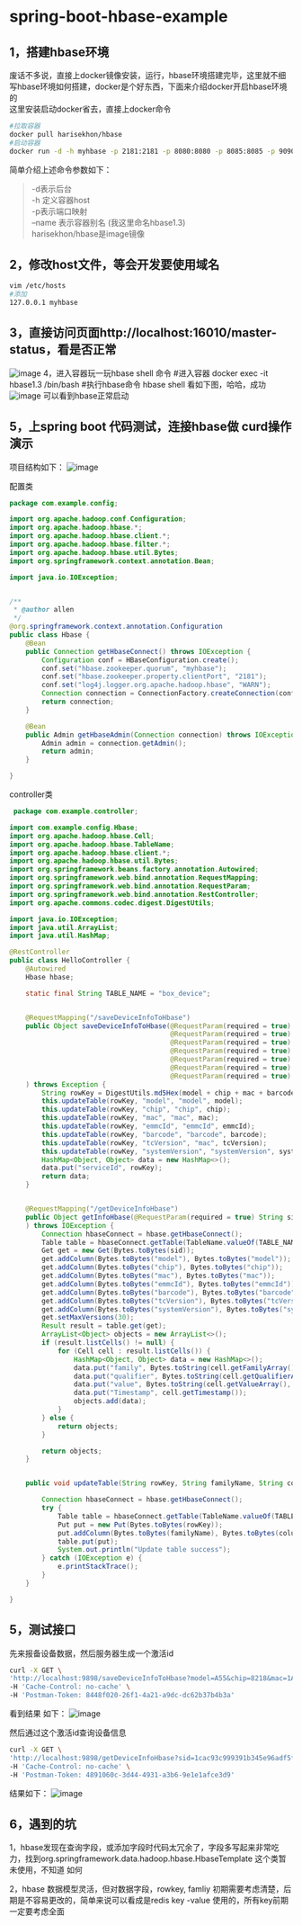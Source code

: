 # spring-boot-hbase-example
## 1，搭建hbase环境   
废话不多说，直接上docker镜像安装，运行，hbase环境搭建完毕，这里就不细写hbase环境如何搭建，docker是个好东西，下面来介绍docker开启hbase环境的   
这里安装启动docker省去，直接上docker命令   
``` sh
#拉取容器
docker pull harisekhon/hbase
#启动容器
docker run -d -h myhbase -p 2181:2181 -p 8080:8080 -p 8085:8085 -p 9090:9090 -p 9095:9095 -p 16000:16000 -p 16010:16010 -p 16201:16201 -p 16301:16301 --name hbase1.3 harisekhon/hbase
```
简单介绍上述命令参数如下：

> -d表示后台    
> -h 定义容器host    
> -p表示端口映射    
> –name 表示容器别名 (我这里命名hbase1.3)    
> harisekhon/hbase是image镜像   

## 2，修改host文件，等会开发要使用域名
``` sh
vim /etc/hosts
#添加
127.0.0.1 myhbase 
```
## 3，直接访问页面http://localhost:16010/master-status，看是否正常
![image](/assets/images/2018/7-4/image2018-7-4_13_54_55.png.jpeg)
4，进入容器玩一玩hbase shell 命令
#进入容器
docker exec -it hbase1.3 /bin/bash
#执行hbase命令
hbase shell
看如下图，哈哈，成功
![image](/assets/images/2018/7-4/image2018-7-4_13_56_16.png.jpeg)
 可以看到hbase正常启动

## 5，上spring boot 代码测试，连接hbase做 curd操作 演示

项目结构如下：
![image](/assets/images/2018/7-4/image2018-7-4_13_57_51.png.jpeg)
 

配置类
``` java
package com.example.config;

import org.apache.hadoop.conf.Configuration;
import org.apache.hadoop.hbase.*;
import org.apache.hadoop.hbase.client.*;
import org.apache.hadoop.hbase.filter.*;
import org.apache.hadoop.hbase.util.Bytes;
import org.springframework.context.annotation.Bean;

import java.io.IOException;


/**
 * @author allen
 */
@org.springframework.context.annotation.Configuration
public class Hbase {
    @Bean
    public Connection getHbaseConnect() throws IOException {
        Configuration conf = HBaseConfiguration.create();
        conf.set("hbase.zookeeper.quorum", "myhbase");
        conf.set("hbase.zookeeper.property.clientPort", "2181");
        conf.set("log4j.logger.org.apache.hadoop.hbase", "WARN");
        Connection connection = ConnectionFactory.createConnection(conf);  //这里连接不考虑性能问题
        return connection;
    }

    @Bean
    public Admin getHbaseAdmin(Connection connection) throws IOException{
        Admin admin = connection.getAdmin();
        return admin;
    }

}
```
controller类

``` java
 package com.example.controller;

import com.example.config.Hbase;
import org.apache.hadoop.hbase.Cell;
import org.apache.hadoop.hbase.TableName;
import org.apache.hadoop.hbase.client.*;
import org.apache.hadoop.hbase.util.Bytes;
import org.springframework.beans.factory.annotation.Autowired;
import org.springframework.web.bind.annotation.RequestMapping;
import org.springframework.web.bind.annotation.RequestParam;
import org.springframework.web.bind.annotation.RestController;
import org.apache.commons.codec.digest.DigestUtils;

import java.io.IOException;
import java.util.ArrayList;
import java.util.HashMap;

@RestController
public class HelloController {
    @Autowired
    Hbase hbase;

    static final String TABLE_NAME = "box_device";


    @RequestMapping("/saveDeviceInfoToHbase")
    public Object saveDeviceInfoToHbase(@RequestParam(required = true) String model,
                                        @RequestParam(required = true) String chip,
                                        @RequestParam(required = true) String mac,
                                        @RequestParam(required = true) String emmcId,
                                        @RequestParam(required = true) String barcode,
                                        @RequestParam(required = true) String tcVersion,
                                        @RequestParam(required = true) String systemVersion
    ) throws Exception {
        String rowKey = DigestUtils.md5Hex(model + chip + mac + barcode + emmcId);
        this.updateTable(rowKey, "model", "model", model);
        this.updateTable(rowKey, "chip", "chip", chip);
        this.updateTable(rowKey, "mac", "mac", mac);
        this.updateTable(rowKey, "emmcId", "emmcId", emmcId);
        this.updateTable(rowKey, "barcode", "barcode", barcode);
        this.updateTable(rowKey, "tcVersion", "mac", tcVersion);
        this.updateTable(rowKey, "systemVersion", "systemVersion", systemVersion);
        HashMap<Object, Object> data = new HashMap<>();
        data.put("serviceId", rowKey);
        return data;
    }


    @RequestMapping("/getDeviceInfoHbase")
    public Object getInfoHbase(@RequestParam(required = true) String sid
    ) throws IOException {
        Connection hbaseConnect = hbase.getHbaseConnect();
        Table table = hbaseConnect.getTable(TableName.valueOf(TABLE_NAME));
        Get get = new Get(Bytes.toBytes(sid));
        get.addColumn(Bytes.toBytes("model"), Bytes.toBytes("model"));
        get.addColumn(Bytes.toBytes("chip"), Bytes.toBytes("chip"));
        get.addColumn(Bytes.toBytes("mac"), Bytes.toBytes("mac"));
        get.addColumn(Bytes.toBytes("emmcId"), Bytes.toBytes("emmcId"));
        get.addColumn(Bytes.toBytes("barcode"), Bytes.toBytes("barcode"));
        get.addColumn(Bytes.toBytes("tcVersion"), Bytes.toBytes("tcVersion"));
        get.addColumn(Bytes.toBytes("systemVersion"), Bytes.toBytes("systemVersion"));
        get.setMaxVersions(30);
        Result result = table.get(get);
        ArrayList<Object> objects = new ArrayList<>();
        if (result.listCells() != null) {
            for (Cell cell : result.listCells()) {
                HashMap<Object, Object> data = new HashMap<>();
                data.put("family", Bytes.toString(cell.getFamilyArray(), cell.getFamilyOffset(), cell.getFamilyLength()));
                data.put("qualifier", Bytes.toString(cell.getQualifierArray(), cell.getQualifierOffset(), cell.getQualifierLength()));
                data.put("value", Bytes.toString(cell.getValueArray(), cell.getValueOffset(), cell.getValueLength()));
                data.put("Timestamp", cell.getTimestamp());
                objects.add(data);
            }
        } else {
            return objects;
        }

        return objects;
    }


    public void updateTable(String rowKey, String familyName, String columnName, String value) throws Exception {

        Connection hbaseConnect = hbase.getHbaseConnect();
        try {
            Table table = hbaseConnect.getTable(TableName.valueOf(TABLE_NAME));
            Put put = new Put(Bytes.toBytes(rowKey));
            put.addColumn(Bytes.toBytes(familyName), Bytes.toBytes(columnName), Bytes.toBytes(value));
            table.put(put);
            System.out.println("Update table success");
        } catch (IOException e) {
            e.printStackTrace();
        }
    }

}
``` 

## 5，测试接口
先来报备设备数据，然后服务器生成一个激活id
``` sh
curl -X GET \
'http://localhost:9898/saveDeviceInfoToHbase?model=A55&chip=8218&mac=1ACDD123433&emmcId=00123423423423423423&barcode=A550-82123-231K-2342342&tcVersion=61023423&systemVersion=18234232' \
-H 'Cache-Control: no-cache' \
-H 'Postman-Token: 8448f020-26f1-4a21-a9dc-dc62b37b4b3a'
```
看到结果 如下：
![image](/assets/images/2018/7-4/image2018-7-4_14_1_33.png.jpeg)


然后通过这个激活id查询设备信息
``` sh
curl -X GET \
'http://localhost:9898/getDeviceInfoHbase?sid=1cac93c999391b345e96adf5ff5d0bae' \
-H 'Cache-Control: no-cache' \
-H 'Postman-Token: 4891060c-3d44-4931-a3b6-9e1e1afce3d9'
```
结果如下：
![image](/assets/images/2018/7-4/image2018-7-4_14_2_25.png.jpeg)


## 6，遇到的坑   
1，hbase发现在查询字段，或添加字段时代码太冗余了，字段多写起来非常吃力，找到org.springframework.data.hadoop.hbase.HbaseTemplate 这个类暂未使用，不知道 如何

2，hbase 数据模型灵活，但对数据字段，rowkey, famliy 初期需要考虑清楚，后期是不容易更改的，简单来说可以看成是redis key -value 使用的，所有key前期一定要考虑全面